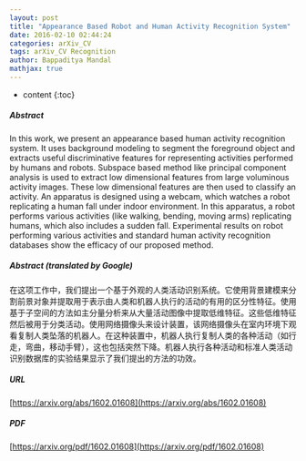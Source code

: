 ```yaml
---
layout: post
title: "Appearance Based Robot and Human Activity Recognition System"
date: 2016-02-10 02:44:24
categories: arXiv_CV
tags: arXiv_CV Recognition
author: Bappaditya Mandal
mathjax: true
---
```


* content
{:toc}

##### Abstract
In this work, we present an appearance based human activity recognition system. It uses background modeling to segment the foreground object and extracts useful discriminative features for representing activities performed by humans and robots. Subspace based method like principal component analysis is used to extract low dimensional features from large voluminous activity images. These low dimensional features are then used to classify an activity. An apparatus is designed using a webcam, which watches a robot replicating a human fall under indoor environment. In this apparatus, a robot performs various activities (like walking, bending, moving arms) replicating humans, which also includes a sudden fall. Experimental results on robot performing various activities and standard human activity recognition databases show the efficacy of our proposed method.

##### Abstract (translated by Google)
在这项工作中，我们提出一个基于外观的人类活动识别系统。它使用背景建模来分割前景对象并提取用于表示由人类和机器人执行的活动的有用的区分性特征。使用基于子空间的方法如主分量分析来从大量活动图像中提取低维特征。这些低维特征然后被用于分类活动。使用网络摄像头来设计装置，该网络摄像头在室内环境下观看复制人类坠落的机器人。在这种装置中，机器人执行复制人类的各种活动（如行走，弯曲，移动手臂），这也包括突然下降。机器人执行各种活动和标准人类活动识别数据库的实验结果显示了我们提出的方法的功效。

##### URL
[https://arxiv.org/abs/1602.01608](https://arxiv.org/abs/1602.01608)

##### PDF
[https://arxiv.org/pdf/1602.01608](https://arxiv.org/pdf/1602.01608)

